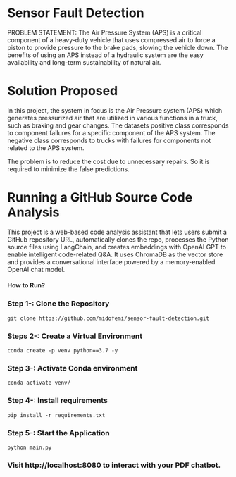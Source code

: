# Sensor Fault Detection
PROBLEM STATEMENT: The Air Pressure System (APS) is a critical component of a heavy-duty vehicle that uses compressed air to force a piston to provide pressure to the brake pads, slowing the vehicle down. The benefits of using an APS instead of a hydraulic system are the easy availability and long-term sustainability of natural air.

# Solution Proposed
In this project, the system in focus is the Air Pressure system (APS) which generates pressurized air that are utilized in various functions in a truck, such as braking and gear changes. The datasets positive class corresponds to component failures for a specific component of the APS system. The negative class corresponds to trucks with failures for components not related to the APS system.

The problem is to reduce the cost due to unnecessary repairs. So it is required to minimize the false predictions.

# Running a GitHub Source Code Analysis
This project is a web-based code analysis assistant that lets users submit a GitHub repository URL, automatically clones the repo, processes the Python source files using LangChain, and creates embeddings with OpenAI GPT to enable intelligent code-related Q&A. It uses ChromaDB as the vector store and provides a conversational interface powered by a memory-enabled OpenAI chat model.

#### How to Run?

### Step 1-: Clone the Repository
```
git clone https://github.com/midofemi/sensor-fault-detection.git
```

### Steps 2-: Create a Virtual Environment
```
conda create -p venv python==3.7 -y
```

### Step 3-: Activate Conda environment
```
conda activate venv/
```

### Step 4-: Install requirements
```
pip install -r requirements.txt
```

### Step 5-: Start the Application
```
python main.py
```

### Visit http://localhost:8080 to interact with your PDF chatbot.


